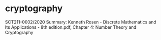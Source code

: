 # cryptography
SCT211-0002/2020
Summary: Kenneth Rosen - Discrete Mathematics and Its Applications - 8th edition.pdf, Chapter 4: Number Theory and Cryptography
